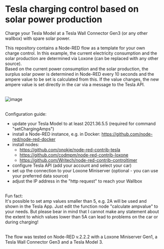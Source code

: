 # Tesla charging control based on solar power production
Charge your Tesla Model at a Tesla Wall Connector Gen3 (or any other wallbox) with spare solar power.

This repository contains a Node-RED flow as a template for your own charge control.
In this example, the current electricity consumption and the solar production are determined via Loxone (can be replaced with any other source).
<br>Based on the current power consumption and the solar production, the surplus solar power is determined in Node-RED every 10 seconds and the ampere value to be set is calculated from this. If the value changes, the new ampere value is set directly in the car via a message to the Tesla API.


<br>![image](https://user-images.githubusercontent.com/32751381/164721807-c8c43d53-c609-46aa-9031-90f7f4f57dac.png)

<br>Configuration guide:
- update your Tesla Model to at least 2021.36.5.5 (required for command "setChargingAmps")
- install a Node-RED instance, e.g. in Docker: https://github.com/node-red/node-red-docker
- install nodes: 
  -  https://github.com/onokje/node-red-contrib-tesla
  -  https://github.com/codmpm/node-red-contrib-loxone
  -  https://github.com/Writech/node-red-contrib-controltimer
- configure Tesla API (add your account and select your car)
- set up the connection to your Loxone Miniserver (optional - you can use your preferred data source)
- adjust the IP address in the "http request" to reach your Wallbox

<br>Fun fact:<br>
It's possible to set amp values smaller than 5, e.g. 2A will be used and shown in the Tesla App.
Just edit the function node "calculate ampvalue" to your needs. 
But please bear in mind that I cannot make any statement about the extent to which values lower than 5A can lead to problems on the car or during charging!

<br>The flow was tested on Node-RED v.2.2.2 with a Loxone Miniserver Gen1, a Tesla Wall Connector Gen3 and a Tesla Model 3.
